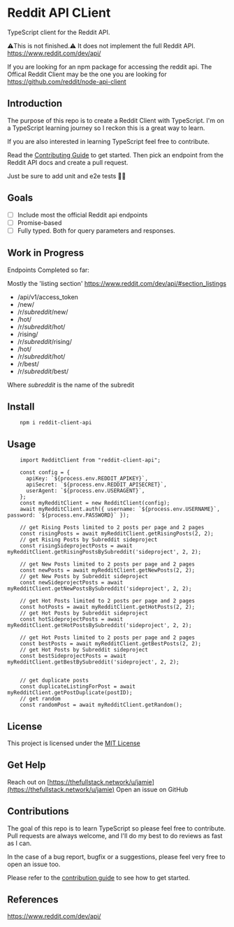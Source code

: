 # Reddit API CLient

TypeScript client for the Reddit API.

⚠️This is not finished.⚠️ It does not implement the full Reddit API.
https://www.reddit.com/dev/api/

If you are looking for an npm package for accessing the reddit api.
The Offical Reddit Client may be the one you are looking for
https://github.com/reddit/node-api-client

## Introduction

The purpose of this repo is to create a Reddit Client with TypeScript. I'm on a TypeScript learning journey so I reckon this is a great way to learn.

If you are also interested in learning TypeScript feel free to contribute.

Read the [Contributing Guide](https://github.com/jamiegood/reddit-client-api/blob/main/CONTRIBUTING.md) to get started. Then pick an endpoint from the Reddit API docs and create a pull request.

Just be sure to add unit and e2e tests 🙏🏼

## Goals

- [ ] Include most the official Reddit api endpoints
- [ ] Promise-based
- [ ] Fully typed. Both for query parameters and responses.

## Work in Progress

Endpoints Completed so far:

Mostly the 'listing section' https://www.reddit.com/dev/api/#section_listings

- /api/v1/access_token
- /new/
- /r/_subreddit_/new/
- /hot/
- /r/_subreddit_/hot/
- /rising/
- /r/_subreddit_/rising/
- /hot/
- /r/_subreddit_/hot/
- /r/best/
- /r/_subreddit_/best/

Where _subreddit_ is the name of the subredit

## Install

        npm i reddit-client-api

## Usage

```
    import RedditClient from "reddit-client-api";

    const config = {
      apiKey: `${process.env.REDDIT_APIKEY}`,
      apiSecret: `${process.env.REDDIT_APISECRET}`,
      userAgent: `${process.env.USERAGENT}`,
    };
    const myRedditClient = new RedditClient(config);
    await myRedditClient.auth({ username: `${process.env.USERNAME}`, password: `${process.env.PASSWORD}` });

    // get Rising Posts limited to 2 posts per page and 2 pages
    const risingPosts = await myRedditClient.getRisingPosts(2, 2);
    // get Rising Posts by Subreddit sideproject
    const risingSideprojectPosts = await myRedditClient.getRisingPostsBySubreddit('sideproject', 2, 2);

    // get New Posts limited to 2 posts per page and 2 pages
    const newPosts = await myRedditClient.getNewPosts(2, 2);
    // get New Posts by Subreddit sideproject
    const newSideprojectPosts = await myRedditClient.getNewPostsBySubreddit('sideproject', 2, 2);

    // get Hot Posts limited to 2 posts per page and 2 pages
    const hotPosts = await myRedditClient.getHotPosts(2, 2);
    // get Hot Posts by Subreddit sideproject
    const hotSideprojectPosts = await myRedditClient.getHotPostsBySubreddit('sideproject', 2, 2);

    // get Hot Posts limited to 2 posts per page and 2 pages
    const bestPosts = await myRedditClient.getBestPosts(2, 2);
    // get Hot Posts by Subreddit sideproject
    const bestSideprojectPosts = await myRedditClient.getBestBySubreddit('sideproject', 2, 2);


    // get duplicate posts
    const duplicateListingForPost = await myRedditClient.getPostDuplicate(postID);
    // get random
    const randomPost = await myRedditClient.getRandom();
```

## License

This project is licensed under the [MIT License](https://github.com/jamiegood/reddit-client-api/blob/main/LICENSE)

## Get Help

Reach out on [https://thefullstack.network/u/jamie](https://thefullstack.network/u/jamie)
Open an issue on GitHub

## Contributions

The goal of this repo is to learn TypeScript so please feel free to contribute.
Pull requests are always welcome, and I'll do my best to do reviews as fast as I can.

In the case of a bug report, bugfix or a suggestions, please feel very free to open an issue too.

Please refer to the [contribution guide](https://github.com/jamiegood/reddit-client-api/blob/main/CONTRIBUTING.md) to see how to get started.

## References

https://www.reddit.com/dev/api/
